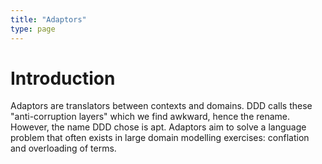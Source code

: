 ```yaml
---
title: "Adaptors"
type: page
---
```

# Introduction
Adaptors are translators between contexts and domains. 
DDD calls these "anti-corruption layers" which we find awkward, hence the
rename.  However, the name DDD chose is apt.  Adaptors aim to solve a language
problem that often exists in large domain modelling exercises: conflation and
overloading of terms.  
